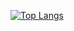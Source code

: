 
[![Top Langs](https://github-readme-stats.vercel.app/api/top-langs/?username=RonaldMonteiro&hide_progress=true)](https://github.com/anuraghazra/github-readme-stats)

